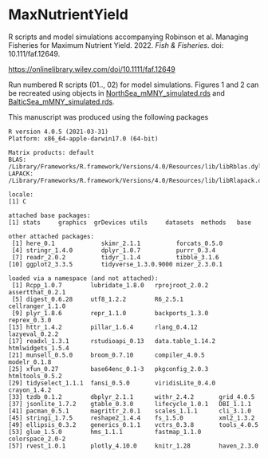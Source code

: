 # MaxNutrientYield
R scripts and model simulations accompanying Robinson et al. Managing Fisheries for Maximum Nutrient Yield. 2022. *Fish & Fisheries*. doi: 10.111/faf.12649.

https://onlinelibrary.wiley.com/doi/10.1111/faf.12649

Run numbered R scripts (01.., 02) for model simulations. Figures 1 and 2 can be recreated using objects in [NorthSea_mMNY_simulated.rds](NorthSea_mMNY_simulated.rds) and [BalticSea_mMNY_simulated.rds](BalticSea_mMNY_simulated.rds).

This manuscript was produced using the following packages


```
R version 4.0.5 (2021-03-31)
Platform: x86_64-apple-darwin17.0 (64-bit)

Matrix products: default
BLAS:   /Library/Frameworks/R.framework/Versions/4.0/Resources/lib/libRblas.dylib
LAPACK: /Library/Frameworks/R.framework/Versions/4.0/Resources/lib/libRlapack.dylib

locale:
[1] C

attached base packages:
[1] stats     graphics  grDevices utils     datasets  methods   base     

other attached packages:
 [1] here_0.1             skimr_2.1.1          forcats_0.5.0       
 [4] stringr_1.4.0        dplyr_1.0.7          purrr_0.3.4         
 [7] readr_2.0.2          tidyr_1.1.4          tibble_3.1.6        
[10] ggplot2_3.3.5        tidyverse_1.3.0.9000 mizer_2.3.0.1       

loaded via a namespace (and not attached):
 [1] Rcpp_1.0.7        lubridate_1.8.0   rprojroot_2.0.2   assertthat_0.2.1 
 [5] digest_0.6.28     utf8_1.2.2        R6_2.5.1          cellranger_1.1.0 
 [9] plyr_1.8.6        repr_1.1.0        backports_1.3.0   reprex_0.3.0     
[13] httr_1.4.2        pillar_1.6.4      rlang_0.4.12      lazyeval_0.2.2   
[17] readxl_1.3.1      rstudioapi_0.13   data.table_1.14.2 htmlwidgets_1.5.4
[21] munsell_0.5.0     broom_0.7.10      compiler_4.0.5    modelr_0.1.8     
[25] xfun_0.27         base64enc_0.1-3   pkgconfig_2.0.3   htmltools_0.5.2  
[29] tidyselect_1.1.1  fansi_0.5.0       viridisLite_0.4.0 crayon_1.4.2     
[33] tzdb_0.1.2        dbplyr_2.1.1      withr_2.4.2       grid_4.0.5       
[37] jsonlite_1.7.2    gtable_0.3.0      lifecycle_1.0.1   DBI_1.1.1        
[41] pacman_0.5.1      magrittr_2.0.1    scales_1.1.1      cli_3.1.0        
[45] stringi_1.7.5     reshape2_1.4.4    fs_1.5.0          xml2_1.3.2       
[49] ellipsis_0.3.2    generics_0.1.1    vctrs_0.3.8       tools_4.0.5      
[53] glue_1.5.0        hms_1.1.1         fastmap_1.1.0     colorspace_2.0-2 
[57] rvest_1.0.1       plotly_4.10.0     knitr_1.28        haven_2.3.0      

```